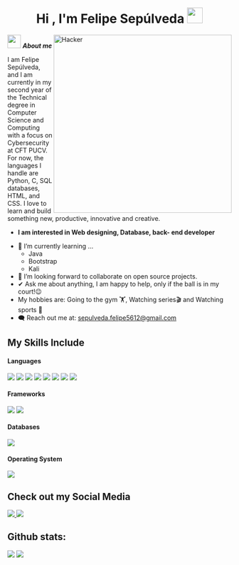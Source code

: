 <h1 align="center">Hi , I'm Felipe Sepúlveda <img src="https://media.giphy.com/media/hvRJCLFzcasrR4ia7z/giphy.gif" width="35"></h1>
<img align="right" width=400px alt="Hacker" src="https://media4.giphy.com/media/v1.Y2lkPTc5MGI3NjExZHZlZGoxY2gxenk2a2dlZHRmYTF3OTBndTVvOGo4anYwNXZlNHVweCZlcD12MV9pbnRlcm5hbF9naWZfYnlfaWQmY3Q9Zw/MD0svLSDeudszrNrp0/giphy.gif" />

<img src="https://media.giphy.com/media/ObNTw8Uzwy6KQ/giphy.gif" width="30px">&nbsp;***About me***

I am Felipe Sepúlveda, and I am currently in my second year of the Technical degree in Computer Science and Computing with a focus on Cybersecurity at CFT PUCV. For now, the languages I handle are Python, C, SQL databases, HTML, and CSS. I love to learn and build something new, productive, innovative and creative.
* **I am interested in Web designing, Database, back- end developer**
- 🌱 I’m currently learning ...
  - Java
  - Bootstrap
  - Kali
- 👯 I’m looking forward to collaborate on open source projects.
- ✔ Ask me about anything, I am happy to help, only if the ball is in my court!😉<br>
- My hobbies are:
Going to the gym 🏋️,
Watching series🎬 and
Watching sports 🏅
- 🗨️ Reach out me at: sepulveda.felipe5612@gmail.com

## My Skills Include

<h4> Languages </h4>
<span> 
  <img src="https://img.shields.io/badge/HTML5-E34F26?style=for-the-badge&logo=html5&logoColor=white">
  <img src="https://img.shields.io/badge/css3-%231572B6.svg?style=for-the-badge&logo=css3&logoColor=white">
  <img src="https://img.shields.io/badge/python-3670A0?style=for-the-badge&logo=python&logoColor=ffdd54">
  <img src="https://img.shields.io/badge/C-00599C?style=for-the-badge&logo=c&logoColor=white">
  <img src="https://img.shields.io/badge/php-%23777BB4.svg?style=for-the-badge&logo=php&logoColor=white">
  <img src="https://img.shields.io/badge/c%23-%23239120.svg?style=for-the-badge&logo=csharp&logoColor=white">
  <img src="https://img.shields.io/badge/java-%23ED8B00.svg?style=for-the-badge&logo=openjdk&logoColor=white">
  <img src="https://img.shields.io/badge/javascript-%23323330.svg?style=for-the-badge&logo=javascript&logoColor=%23F7DF1E">
</span>

<h4> Frameworks </h4>
<span>
  <img src="https://img.shields.io/badge/WordPress-%23117AC9.svg?style=for-the-badge&logo=WordPress&logoColor=white">
  <img src="https://img.shields.io/badge/bootstrap-%238511FA.svg?style=for-the-badge&logo=bootstrap&logoColor=white">
</span>

<h4> Databases </h4>
<span>
  <img src="https://img.shields.io/badge/MySQL-00000F?style=for-the-badge&logo=mysql&logoColor=white">
</span>

<h4> Operating System </h4>
<span>
  <img src="https://img.shields.io/badge/Kali-268BEE?style=for-the-badge&logo=kalilinux&logoColor=white">
</span>

## Check out my Social Media

<a href ="https://www.instagram.com/pipe_sepulveda8/">
  <img src="https://img.shields.io/badge/Instagram-%23E4405F.svg?style=for-the-badge&logo=Instagram&logoColor=white">
</a>
<a href="https://www.twitch.tv/fuljai">
  <img src="https://img.shields.io/badge/Twitch-%239146FF.svg?style=for-the-badge&logo=Twitch&logoColor=white">
</a>

<h2>Github stats:</h2> 

[![](https://github-readme-stats.vercel.app/api?username=fuljai&show_icons=true&theme=tokyonight&hide_border=true&locale=en)](https://github.com/Fuljai)
[![](https://github-readme-streak-stats.herokuapp.com/?user=fuljai&theme=material-palenight)](https://github.com/Fuljai)
</div>
